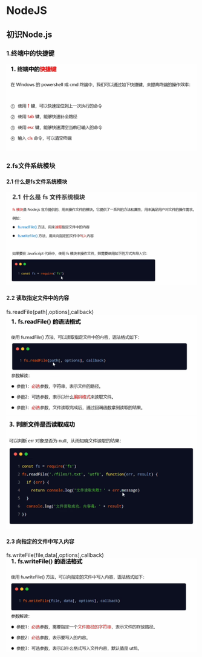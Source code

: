 # NodeJS

## 初识Node.js

### 1.终端中的快捷键
![img.png](img/img.png)
### 2.fs文件系统模块
#### 2.1 什么是fs文件系统模块
![img_1.png](img_1.png)
#### 2.2 读取指定文件中的内容
fs.readFile(path[,options],callback)
![img_2.png](img_2.png)
![img_3.png](img_3.png)
#### 2.3 向指定的文件中写入内容
fs.writeFile(file,data[,options],callback)
![img_4.png](img_4.png)